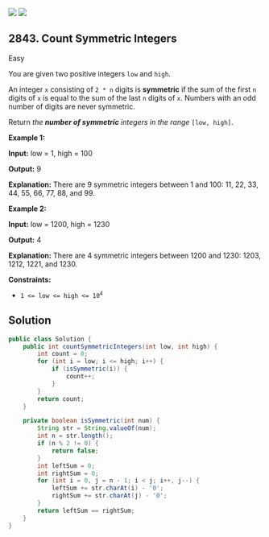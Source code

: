 [![](https://img.shields.io/github/stars/javadev/LeetCode-in-Java?label=Stars&style=flat-square)](https://github.com/javadev/LeetCode-in-Java)
[![](https://img.shields.io/github/forks/javadev/LeetCode-in-Java?label=Fork%20me%20on%20GitHub%20&style=flat-square)](https://github.com/javadev/LeetCode-in-Java/fork)

## 2843\. Count Symmetric Integers

Easy

You are given two positive integers `low` and `high`.

An integer `x` consisting of `2 * n` digits is **symmetric** if the sum of the first `n` digits of `x` is equal to the sum of the last `n` digits of `x`. Numbers with an odd number of digits are never symmetric.

Return _the **number of symmetric** integers in the range_ `[low, high]`.

**Example 1:**

**Input:** low = 1, high = 100

**Output:** 9

**Explanation:** There are 9 symmetric integers between 1 and 100: 11, 22, 33, 44, 55, 66, 77, 88, and 99.

**Example 2:**

**Input:** low = 1200, high = 1230

**Output:** 4

**Explanation:** There are 4 symmetric integers between 1200 and 1230: 1203, 1212, 1221, and 1230.

**Constraints:**

*   <code>1 <= low <= high <= 10<sup>4</sup></code>

## Solution

```java
public class Solution {
    public int countSymmetricIntegers(int low, int high) {
        int count = 0;
        for (int i = low; i <= high; i++) {
            if (isSymmetric(i)) {
                count++;
            }
        }
        return count;
    }

    private boolean isSymmetric(int num) {
        String str = String.valueOf(num);
        int n = str.length();
        if (n % 2 != 0) {
            return false;
        }
        int leftSum = 0;
        int rightSum = 0;
        for (int i = 0, j = n - 1; i < j; i++, j--) {
            leftSum += str.charAt(i) - '0';
            rightSum += str.charAt(j) - '0';
        }
        return leftSum == rightSum;
    }
}
```